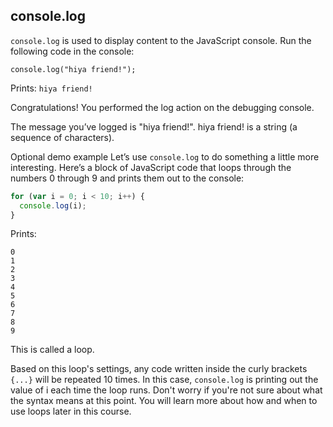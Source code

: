 ## console.log

`console.log` is used to display content to the JavaScript console. Run the following code in the console:

`console.log("hiya friend!");`

Prints: `hiya friend!`

Congratulations! You performed the log action on the debugging console.

The message you’ve logged is "hiya friend!". hiya friend! is a string (a sequence of characters).

Optional demo example
Let’s use `console.log` to do something a little more interesting. Here’s a block of JavaScript code that loops through the numbers 0 through 9 and prints them out to the console:

```javascript
for (var i = 0; i < 10; i++) {
  console.log(i);
}
```
Prints:
```
0
1
2
3
4
5
6
7
8
9
```

This is called a loop.

Based on this loop's settings, any code written inside the curly brackets `{...}` will be repeated 10 times. In this case, `console.log` is printing out the value of i each time the loop runs. Don't worry if you're not sure about what the syntax means at this point. You will learn more about how and when to use loops later in this course.
